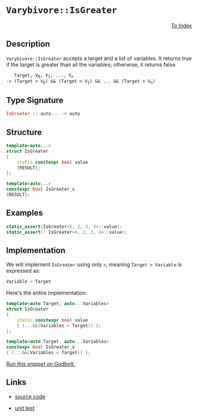 <!-- Copyright 2024 Feng Mofan
SPDX-License-Identifier: Apache-2.0 -->

# `Varybivore::IsGreater`

<p style='text-align: right;'><a href="../../../index.md#arithmetic-examinations">To Index</a></p>

## Description

`Varybivore::IsGreater` accepts a target and a list of variables.
It returns true if the target is greater than all the variables;
otherwise, it returns false.

<pre><code>   Target, V<sub>0</sub>, V<sub>1</sub>, ..., V<sub>n</sub>
-> (Target &gt; V<sub>0</sub>) && (Target &gt; V<sub>1</sub>) && ... && (Target &gt; V<sub>n</sub>)</code></pre>

## Type Signature

```Haskell
IsGreater :: auto... -> auto
```

## Structure

```C++
template<auto...>
struct IsGreater
{
    static constexpr bool value
    {RESULT};
};

template<auto...>
constexpr bool IsGreater_v
{RESULT};
```

## Examples

```C++
static_assert(IsGreater<5, 2, 3, 4>::value);
static_assert(! IsGreater<4, 2, 3, 4>::value);
```

## Implementation

We will implement `IsGreater` using only `<`, meaning <code>Target > Variable</code> is expressed as:

```C++
Variable < Target
```

Here's the entire implementation:

```C++
template<auto Target, auto...Variables>
struct IsGreater
{
    static constexpr bool value
    { (...&&(Variables < Target)) };
};

template<auto Target, auto...Variables>
constexpr bool IsGreater_v
{ (...&&(Variables < Target)) };
```

[*Run this snippet on Godbolt.*](https://godbolt.org/#z:OYLghAFBqd5QCxAYwPYBMCmBRdBLAF1QCcAaPECAMzwBtMA7AQwFtMQByARg9KtQYEAysib0QXACx8BBAKoBnTAAUAHpwAMvAFYTStJg1DIApACYAQuYukl9ZATwDKjdAGFUtAK4sGISQDspK4AMngMmAByPgBGmMQSQQAOqAqETgwe3r7%2ByanpAmER0SxxCVxBdpgOGUIETMQEWT5%2BgbaY9o4CdQ0ERVGx8Ym29Y3NOW0Ko33hA6VDFQCUtqhexMjsHASYLEkG2yYAzG5MXkQA1AAqDcCYBKTnp0QAdK8Aag14TDH0CkfYJg0AEEpsQvA5zgBJBQAcWImCY22IgKBJgCVmB5yx5ymiLwyHOaAYU0wqiSxHOMVQnnOADcxF5MCjsec0RZzhBXs9zAA2XkQD7EL4/TAKVnHK43O6LRasgIAESOGNRCqVKJR212%2ByZxyeqElxFu90eZ1QXMFwt%2B/xRRJJZIpVJp0LhCKRAH1aer0Ryubz%2BRbvr9xW4DUaZXLFYdlSiAPQAKgTiaTMdjicu2CEl0TKeB8aT%2BZzqOBuMcyDdTAUSkaEGd8MR8SObgArA8zA9Dg9JP8QCB6d5MIs1cX6qXy5X4gQIGAwFDYXWkY3pOc2%2BcO%2Bcu4dsD2%2B4zB1GOMtaJwm7w/BwtKRUJw3NZrDjVutMKyzIceKQCJoD8sANYgJtmZ4AjMSQAA4QKbDQAE5/w0HkQI7I8OEkXgWAkDQNFIM8LyvDheAUEAMI/c8D1IOBYBgRAQFWAgkjOchKDQXY6HiSJWE2VQQJ5ABaHlJHOYBkAJKRnjMXhMHwIghXQPR%2BEEEQxHYKQZEERQVHUYjSF0LhSAAd2IJgkk4HhD2PU9P0vTgAHkzloghzlQKhzg47jeP4wTzmEswOQ8Jj6ApcxX0WXgiK0ZYICQRikmYsgKAgSLopAYApDbGhaCRfCIBicyYnCBoAE8jN4HLmGIPLLJibRqiIt9GLYQRLIYWgCo0rAYi8YATloWh8O4XgsBYQxgHEFq8HhGpaVFczSWqM5NjfcJtkQi9aDwGJ9NKjwsHMgghVQ3rSAm4gqSUeUdkGlajE/ZYqAMYAFDePBMB0yykkYQrlOEURxCU2T5CUNRzK0/RBpQW9LH0Vb8MgZZUCSLpiU4LipnQI55VMSxrDMbDDqkybofaToMhcBh3E8Fo9FCWYSjKPQUjSeHxj8bS6YKBh%2BmphYCaq2ppkZvQqhqbppnZwZyhGXo%2Be03FGhF%2BZymWBQHw2CQTI4E9MPMnCnM4ni%2BIEoTJBEjlcEIEhn0C4KruWBAESwBIIB/fxDmeSDDgCSQNEkYCeXQpseUg/ROGQ0hUNfZ4eS4ODIJAyOm0kLgm1dnkNY0nC8II98rtIijwqomy6Ni%2BK/NYthOAaFhaQCLimEJAwjA8yDni4Z4L3E02pJk2R5O%2B6RftUgGNN0Ns9IMwrVfVrDeBw6yaLOezHPLyvq9rwaG6blvvNQXz4nNswgsz4iwoireor8%2Bi4pPhLF6r5A66SyCuAw1L0soLKNOK/L3o/0rysqhx3tqowAgDUmrmVau1Tq3V3r9XOpsC8%2BAxqOAmj1VuqgZrbHegtDo5kVprXyptOBwVdrvUOsdTAp0BpGAuqAQ%2BfBbr3Ues9V6Z43y/W7opXush%2B7qQvEPYGl10ZWHBrgqGDtLxwwyD1JGBAUaHDRmDCwWMp44zwFgURCsOjc2cBAVwktggk1ljTZm%2BQGZkxyMY%2BmGRDGcwFvDHoYwzFMy5oLBg9iZjFFFvzXmjivG9GsfLFYaxlZcHHmZVOnBHjEArlXGut9V5cEbs3DQxsJJmwCiEy2h9ra2yGGIxCwdQ6N09gEROAQAiHC9pIXi2lJ4WVwrYDOIUSJkUotRWy58i4sTYmXKJrkWAKFpASWkCTnjaimGJVJHdtJsK%2Bhwj63DAYgA7CPQyvVQkp2wlZfOdkHKRJYH0gZQyRljLshAHyp8d4BUOPvJpR8UCXzPoXB5QxBlJCSB6BJboTnll6b3OgL9MrZVyqVL%2BwKyoVSqgAredVgGNWavAzAbUOpiCgftGBVDCGkAQdzZBU00HIFmpgwQ2CNK4PWnlAh21iH7VIakchZ0qHhBoaFOhTA7oPSei9N6%2B0ZkKQkJwlS/0eE6CWfw4wCiIYxHUeI%2BGPUYzI1BhjSwSjLwqLUfADRhNtG6J8dpSmHi5a0xMRkPRLN4b%2BP5polxbi9G2J5n4qmnipbeOyE46W7i5hGIVkrRS6zala3LgcwZdJjn1imCk9u5sMkH1CtkpgdtKCqwKSAMwjdDiHCbBBeO6F00BDghsqenB06EStqQX8gQRIlK4FISCxTXYVEDhwQ4YTNn1NuarUSBa6mZNjQdeIaRnCSCAA)

## Links

- [source code](../../../../conceptrodon/varybivore/is_greater.hpp)

- [unit test](../../../../tests/unit/metafunctions/varybivore/is_greater.test.hpp)
